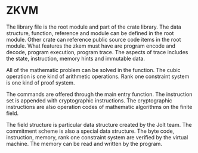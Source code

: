 # ZKVM

The library file is the root module and part of the crate library. The data structure, function, reference and module can be defined in the root module. Other crate can reference public source code items in the root module. What features the zkem must have are program encode and decode, program execution, program trace. The aspects of trace includes the state, instruction, memory hints and immutable data. 

All of the mathematic problem can be solved in the function. The cubic operation is one kind of arithmetic operations. Rank one constraint system is one kind of proof system. 

The commands are offered through the main entry function. The instruction set is appended with cryptographic instructions. The cryptographic instructions are also operation codes of mathematic algorithms on the finite field.

The field structure is particular data structure created by the Jolt team. The commitment scheme is also a special data structure. The byte code, instruction, memory, rank one constraint system are verified by the virtual machine. The memory can be read and written by the program. 


